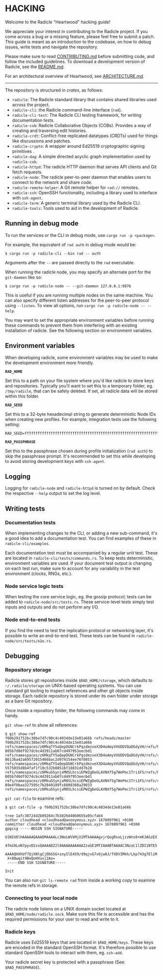 # HACKING

Welcome to the Radicle "Heartwood" hacking guide!

We appreciate your interest in contributing to the Radicle project. If you come across
a bug or a missing feature, please feel free to submit a patch. This guide is meant as
an introduction to the codebase, on how to debug issues, write tests and navigate the
repository.

Please make sure to read [CONTRIBUTING.md](CONTRIBUTING.md) before submitting code,
and follow the included guidelines. To download a development version of Radicle,
see the [README.md](README.md).

For an architectural overview of Heartwood, see [ARCHITECTURE.md](ARCHITECTURE.md).

---

The repository is structured in *crates*, as follows:

* `radicle`: The Radicle standard library that contains shared libraries used across the project.
* `radicle-cli`: the Radicle command-line interface (`rad`).
* `radicle-cli-test`: The Radicle CLI testing framework, for writing documentation tests.
* `radicle-cob`: Radicle Collaborative Objects (COBs). Provides a way of creating and traversing edit histories.
* `radicle-crdt`: Conflict-free replicated datatypes (CRDTs) used for things like discussions and patches.
* `radicle-crypto`: A wrapper around Ed25519 cryptographic signing primitives .
* `radicle-dag`: A simple directed acyclic graph implementation used by `radicle-cob`.
* `radicle-httpd`: The radicle HTTP daemon that serves API clients and Git fetch requests.
* `radicle-node`: The radicle peer-to-peer daemon that enables users to connect to the network and share code.
* `radicle-remote-helper`: A Git remote helper for `rad://` remotes.
* `radicle-ssh`: OpenSSH functionality, including a library used to interface with `ssh-agent`.
* `radicle-term`: A generic terminal library used by the Radicle CLI.
* `radicle-tools`: Tools used to aid in the development of Radicle.

## Running in debug mode

To run the services or the CLI in debug mode, use `cargo run -p <package>`.

For example, the equivalent of `rad auth` in debug mode would be:

    $ cargo run -p radicle-cli --bin rad -- auth

Arguments after the `--` are passed directly to the `rad` executable.

When running the radicle node, you may specify an alternate port for the `git-daemon`
like so:

    $ cargo run -p radicle-node -- --git-daemon 127.0.0.1:9876

This is useful if you are running multiple nodes on the same machine. You can also
specify different listen addresses for the peer-to-peer protocol using `--listen`.
To view all options, run `cargo run -p radicle-node -- --help`.

You may want to set the appropriate environment variables before running these commands
to prevent them from interfering with an existing installation of radicle. See the
following section on environment variables.

## Environment variables

When developing radicle, some environment variables may be used to make the
development environment more friendly.

**`RAD_HOME`**

Set this to a path on your file system where you'd like radicle to store keys
and repositories. Typically you'll want to set this to a temporary folder, eg.
`/tmp/radicle`, that can be safely deleted. If set, all radicle data will be
stored within this folder.

**`RAD_SEED`**

Set this to a 32-byte hexadecimal string to generate deterministic Node IDs
when creating new profiles. For example, integration tests use the following
setting:

    RAD_SEED=ffffffffffffffffffffffffffffffffffffffffffffffffffffffffffffffff

**`RAD_PASSPHRASE`**

Set this to the passphrase chosen during profile initialization (`rad auth`) to
skip the passphrase prompt. It's recommended to set this while developing to
avoid storing development keys with `ssh-agent`.

## Logging

Logging for `radicle-node` and `radicle-httpd` is turned on by default. Check
the respective `--help` output to set the log level.

## Writing tests

### Documentation tests

When implementing changes to the CLI, or adding a new sub-command, it's a good
idea to add a documentation test. You can find examples of these in
`radicle-cli/examples`.

Each documentation test must be accompanied by a regular unit test. These are
located in `radicle-cli/tests/commands.rs`. To keep tests deterministic,
environment variables are used. If your document test output is changing on
each test run, make sure to account for any variability in the test environment
(clocks, RNGs, etc.).

### Node service logic tests

When testing the core service logic, eg. the gossip protocol; tests can be
added to `radicle-node/src/tests.rs`. These service-level tests simply test
inputs and outputs and do not perform any I/O.

### Node end-to-end tests

If you find the need to test the replication protocol or networking layer, it's
possible to write an end-to-end test. These tests can be found in
`radicle-node/src/tests/e2e.rs`.

## Debugging

### Repository storage

Radicle stores git repositories inside `$RAD_HOME/storage`, which defaults to
`~/.radicle/storage` on UNIX-based operating systems. You can use standard git
tooling to inspect references and other git objects inside storage. Each radicle
repository is stored under its own folder under storage as a bare Git repository.

Once inside a repository folder, the following commands may come in handy.

`git show-ref` to show all references:

    $ git show-ref
    f60b291752bc38be7dfc90c4c4034de13e01a66b refs/heads/master
    f60b291752bc38be7dfc90c4c4034de13e01a66b refs/namespaces/z6MkqTY5aQepDGNCrkPqzdmzveX3D4oAmyVXUDDVQaDGdyVH/refs/heads/master
    805b7d0df927dcbc4d3911ab07cd497953eecbd1 refs/namespaces/z6MkqTY5aQepDGNCrkPqzdmzveX3D4oAmyVXUDDVQaDGdyVH/refs/rad/id
    86136a42a69572015466bac2d974154ee76f0853 refs/namespaces/z6MkqTY5aQepDGNCrkPqzdmzveX3D4oAmyVXUDDVQaDGdyVH/refs/rad/sigrefs
    5575035d8b4faf1f18c532b08516f18031dd7b28 refs/namespaces/z6MkuGSynjxM8SLhcsiEPWZgDeGLAVNXf5g7WePmc1Tri1FS/refs/heads/master
    805b7d0df927dcbc4d3911ab07cd497953eecbd1 refs/namespaces/z6MkuGSynjxM8SLhcsiEPWZgDeGLAVNXf5g7WePmc1Tri1FS/refs/rad/id
    89e4f0baa327595c7b2849189fc8808388a29033 refs/namespaces/z6MkuGSynjxM8SLhcsiEPWZgDeGLAVNXf5g7WePmc1Tri1FS/refs/rad/sigrefs

`git cat-file` to examine refs:

    $ git cat-file -p f60b291752bc38be7dfc90c4c4034de13e01a66b

    tree 1afc38724d2b89264c7b3826d40b0655a95cfab4
    author cloudhead <cloudhead@anonymous.xyz> 1678097961 +0100
    committer cloudhead <cloudhead@anonymous.xyz> 1678097961 +0100
    gpgsig -----BEGIN SSH SIGNATURE-----
     U1NIU0lHAAAAAQAAADMAAAALc3NoLWVkMjU1MTkAAAAgvjrQogRxxLjzzWns8+mKJAGzEX
     4fm2ALoN7pyvD2ssQAAAADZ2l0AAAAAAAAAAZzaGE1MTIAAABTAAAAC3NzaC1lZDI1NTE5
     AAAAQHXhUf7QjXNlgCjDbGSG+zoyIlE4S9/d9qjvG7x9jw8J/fXDVIMkh/Lkp743g7EliM
     X+88wqit9BeQoHXuxj2Ao=
     -----END SSH SIGNATURE-----

    Init

You can also run `git ls-remote rad` from inside a working copy to examine the
remote refs in storage.

### Connecting to your local node

The radicle node listens on a UNIX domain socket located at
`$RAD_HOME/node/radicle.sock`. Make sure this file is accessible and has the
required permissions for your user to read and write to it.

### Radicle keys

Radicle uses Ed25519 keys that are located in `$RAD_HOME/keys`. These keys are
encoded in the standard OpenSSH format. It's therefore possible to use standard
OpenSSH tools to interact with them, eg. `ssh-add`.

Your radicle secret key is protected with a passphrase (See: `$RAD_PASSPHRASE`).


